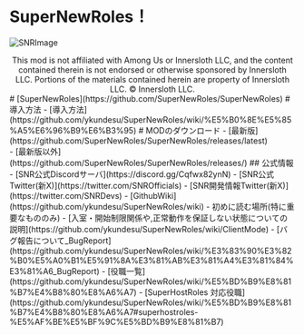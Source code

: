 # SuperNewRoles！
![SNRImage](https://github.com/SuperNewRoles/SuperNewRoles/blob/master/images/SNRImage.png)
<center>
This mod is not affiliated with Among Us or Innersloth LLC, and the content contained therein is not endorsed or otherwise sponsored by Innersloth LLC. Portions of the materials contained herein are property of Innersloth LLC. © Innersloth LLC. 
</center>
# [SuperNewRoles](https://github.com/SuperNewRoles/SuperNewRoles)
# 導入方法
 - [導入方法](https://github.com/ykundesu/SuperNewRoles/wiki/%E5%B0%8E%E5%85%A5%E6%96%B9%E6%B3%95)
# MODのダウンロード
 - [最新版](https://github.com/SuperNewRoles/SuperNewRoles/releases/latest)<br>
 - [最新版以外](https://github.com/SuperNewRoles/SuperNewRoles/releases/)
 ## 公式情報
- [SNR公式Discordサーバ](https://discord.gg/Cqfwx82ynN)
- [SNR公式Twitter(新X)](https://twitter.com/SNROfficials)
- [SNR開発情報Twitter(新X)](https://twitter.com/SNRDevs)
- [GithubWiki](https://github.com/ykundesu/SuperNewRoles/wiki)
  - 初めに読む場所(特に重要なもののみ)
    - [入室・開始制限関係や,正常動作を保証しない状態についての説明](https://github.com/ykundesu/SuperNewRoles/wiki/ClientMode)
    - [バグ報告について_BugReport](https://github.com/ykundesu/SuperNewRoles/wiki/%E3%83%90%E3%82%B0%E5%A0%B1%E5%91%8A%E3%81%AB%E3%81%A4%E3%81%84%E3%81%A6_BugReport)
    - [役職一覧](https://github.com/ykundesu/SuperNewRoles/wiki/%E5%BD%B9%E8%81%B7%E4%B8%80%E8%A6%A7)
        - [SuperHostRoles 対応役職](https://github.com/ykundesu/SuperNewRoles/wiki/%E5%BD%B9%E8%81%B7%E4%B8%80%E8%A6%A7#superhostroles-%E5%AF%BE%E5%BF%9C%E5%BD%B9%E8%81%B7)
